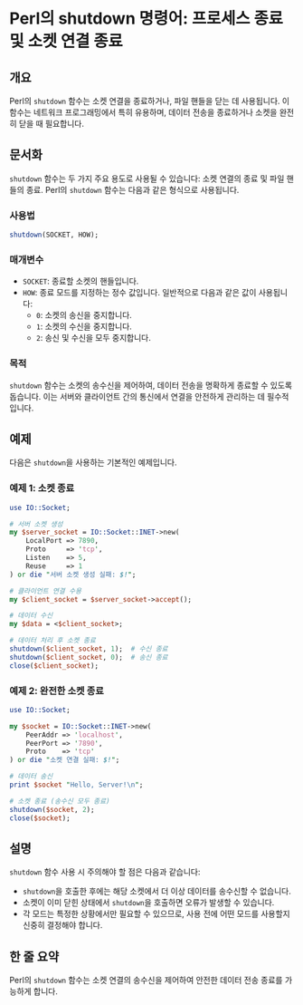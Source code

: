 <!--
Meta Description: # Perl의 shutdown 명령어: 프로세스 종료 및 소켓 연결 종료 ## 개요 Perl의 `shutdown` 함수는 소켓 연결을 종료하거나, 파일 핸들을 닫는 데 사용됩니다. 이 함수는 네트워크 프로그래밍에서 특히 유용하며, 데이터 전송을 종료하거나 소켓을 완전히...
Meta Keywords: shutdown, socket, 함수는, 데이터, client_socket
-->

# Perl의 shutdown 명령어: 프로세스 종료 및 소켓 연결 종료

## 개요
Perl의 `shutdown` 함수는 소켓 연결을 종료하거나, 파일 핸들을 닫는 데 사용됩니다. 이 함수는 네트워크 프로그래밍에서 특히 유용하며, 데이터 전송을 종료하거나 소켓을 완전히 닫을 때 필요합니다.

## 문서화
`shutdown` 함수는 두 가지 주요 용도로 사용될 수 있습니다: 소켓 연결의 종료 및 파일 핸들의 종료. Perl의 `shutdown` 함수는 다음과 같은 형식으로 사용됩니다.

### 사용법
```perl
shutdown(SOCKET, HOW);
```

### 매개변수
- `SOCKET`: 종료할 소켓의 핸들입니다.
- `HOW`: 종료 모드를 지정하는 정수 값입니다. 일반적으로 다음과 같은 값이 사용됩니다:
  - `0`: 소켓의 송신을 중지합니다.
  - `1`: 소켓의 수신을 중지합니다.
  - `2`: 송신 및 수신을 모두 중지합니다.

### 목적
`shutdown` 함수는 소켓의 송수신을 제어하여, 데이터 전송을 명확하게 종료할 수 있도록 돕습니다. 이는 서버와 클라이언트 간의 통신에서 연결을 안전하게 관리하는 데 필수적입니다.

## 예제
다음은 `shutdown`을 사용하는 기본적인 예제입니다.

### 예제 1: 소켓 종료
```perl
use IO::Socket;

# 서버 소켓 생성
my $server_socket = IO::Socket::INET->new(
    LocalPort => 7890,
    Proto     => 'tcp',
    Listen    => 5,
    Reuse     => 1
) or die "서버 소켓 생성 실패: $!";

# 클라이언트 연결 수용
my $client_socket = $server_socket->accept();

# 데이터 수신
my $data = <$client_socket>;

# 데이터 처리 후 소켓 종료
shutdown($client_socket, 1);  # 수신 종료
shutdown($client_socket, 0);  # 송신 종료
close($client_socket);
```

### 예제 2: 완전한 소켓 종료
```perl
use IO::Socket;

my $socket = IO::Socket::INET->new(
    PeerAddr => 'localhost',
    PeerPort => '7890',
    Proto    => 'tcp'
) or die "소켓 연결 실패: $!";

# 데이터 송신
print $socket "Hello, Server!\n";

# 소켓 종료 (송수신 모두 종료)
shutdown($socket, 2);
close($socket);
```

## 설명
`shutdown` 함수 사용 시 주의해야 할 점은 다음과 같습니다:
- `shutdown`을 호출한 후에는 해당 소켓에서 더 이상 데이터를 송수신할 수 없습니다.
- 소켓이 이미 닫힌 상태에서 `shutdown`을 호출하면 오류가 발생할 수 있습니다.
- 각 모드는 특정한 상황에서만 필요할 수 있으므로, 사용 전에 어떤 모드를 사용할지 신중히 결정해야 합니다.

## 한 줄 요약
Perl의 `shutdown` 함수는 소켓 연결의 송수신을 제어하여 안전한 데이터 전송 종료를 가능하게 합니다.